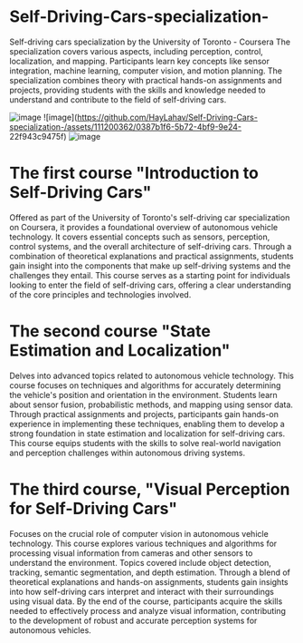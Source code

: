 # Self-Driving-Cars-specialization-
Self-driving cars specialization by the University of Toronto - Coursera
The specialization covers various aspects, including perception, control, localization, and mapping. Participants learn key concepts like sensor integration, machine learning, computer vision, and motion planning. The specialization combines theory with practical hands-on assignments and projects, providing students with the skills and knowledge needed to understand and contribute to the field of self-driving cars.

![image](https://github.com/HayLahav/Self-Driving-Cars-specialization-/assets/111200362/bf9193b3-ba4b-4e64-873d-6fb893956521)   ![image](https://github.com/HayLahav/Self-Driving-Cars-specialization-/assets/111200362/0387b1f6-5b72-4bf9-9e24- 
 22f943c9475f)    ![image](https://github.com/HayLahav/Self-Driving-Cars-specialization-/assets/111200362/ffbeadcc-344d-4627-91fc-10b0ed045227)



# The first course "Introduction to Self-Driving Cars"
Offered as part of the University of Toronto's self-driving car specialization on Coursera, it provides a foundational overview of autonomous vehicle technology. It covers essential concepts such as sensors, perception, control systems, and the overall architecture of self-driving cars. Through a combination of theoretical explanations and practical assignments, students gain insight into the components that make up self-driving systems and the challenges they entail. This course serves as a starting point for individuals looking to enter the field of self-driving cars, offering a clear understanding of the core principles and technologies involved.

# The second course "State Estimation and Localization" 
Delves into advanced topics related to autonomous vehicle technology. This course focuses on techniques and algorithms for accurately determining the vehicle's position and orientation in the environment. Students learn about sensor fusion, probabilistic methods, and mapping using sensor data. Through practical assignments and projects, participants gain hands-on experience in implementing these techniques, enabling them to develop a strong foundation in state estimation and localization for self-driving cars. This course equips students with the skills to solve real-world navigation and perception challenges within autonomous driving systems.

# The third course, "Visual Perception for Self-Driving Cars"  
Focuses on the crucial role of computer vision in autonomous vehicle technology. This course explores various techniques and algorithms for processing visual information from cameras and other sensors to understand the environment. Topics covered include object detection, tracking, semantic segmentation, and depth estimation. Through a blend of theoretical explanations and hands-on assignments, students gain insights into how self-driving cars interpret and interact with their surroundings using visual data. By the end of the course, participants acquire the skills needed to effectively process and analyze visual information, contributing to the development of robust and accurate perception systems for autonomous vehicles.
